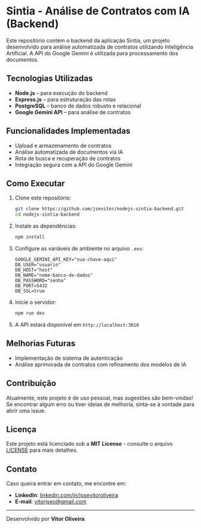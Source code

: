 # Sintia - Análise de Contratos com IA (Backend)

Este repositório contém o backend da aplicação Sintia, um projeto desenvolvido para análise automatizada de contratos utilizando Inteligência Artificial. A API do Google Gemini é utilizada para processamento dos documentos.

## Tecnologias Utilizadas

- **Node.js** – para execução do backend
- **Express.js** – para estruturação das rotas
- **PostgreSQL** – banco de dados robusto e relacional
- **Google Gemini API** – para análise de contratos

## Funcionalidades Implementadas

- Upload e armazenamento de contratos
- Análise automatizada de documentos via IA
- Rota de busca e recuperação de contratos
- Integração segura com a API do Google Gemini

## Como Executar

1. Clone este repositório:
   ```bash
   git clone https://github.com/jsevitor/nodejs-sintia-backend.git
   cd nodejs-sintia-backend
   ```
2. Instale as dependências:
   ```bash
   npm install
   ```
3. Configure as variáveis de ambiente no arquivo `.env`:
   ```env
   GOOGLE_GEMINI_API_KEY="sua-chave-aqui"
   DB_USER="usuario"
   DB_HOST="host"
   DB_NAME="nome-banco-de-dados"
   DB_PASSWORD="senha"
   DB_PORT=5432
   DB_SSL=true
   ```
4. Inicie o servidor:
   ```bash
   npm run dev
   ```
5. A API estará disponível em `http://localhost:3010`

## Melhorias Futuras

- Implementação de sistema de autenticação
- Análise aprimorada de contratos com refinamento dos modelos de IA

## Contribuição

Atualmente, este projeto é de uso pessoal, mas sugestões são bem-vindas! Se encontrar algum erro ou tiver ideias de melhoria, sinta-se à vontade para abrir uma issue.

## Licença

Este projeto está licenciado sob a **MIT License** - consulte o arquivo [LICENSE](LICENSE) para mais detalhes.

## Contato

Caso queira entrar em contato, me encontre em:

- **LinkedIn**: [linkedin.com/in/josevitoroliveira](https://linkedin.com/in/josevitoroliveira)
- **E-mail**: [vitorjseo@gmail.com](mailto:vitorjseo@gmail.com)

---
Desenvolvido por **Vitor Oliveira**.


